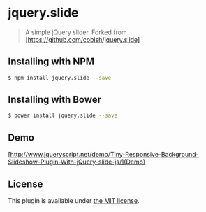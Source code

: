 # jquery.slide

> A simple jQuery slider. Forked from [https://github.com/cobish/jquery.slide]

## Installing with NPM

``` bash
$ npm install jquery.slide --save
```

## Installing with Bower

``` bash
$ bower install jquery.slide --save
```

## Demo
[http://www.jqueryscript.net/demo/Tiny-Responsive-Background-Slideshow-Plugin-With-jQuery-slide-js/](Demo)

## License

This plugin is available under [the MIT license](http://mths.be/mit).

